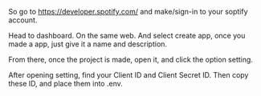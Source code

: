 So go to https://developer.spotify.com/ and make/sign-in to your soptify account.

Head to dashboard. On the same web. And select create app, once you made a app, just give it a name and description. 

From there, once the project is made, open it, and click the option setting. 

After opening setting, find your Client ID and Client Secret ID. Then copy these ID, and place them into .env.
